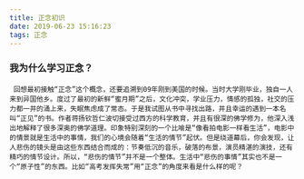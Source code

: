 ```yaml
---
title: 正念初识
date: 2019-06-23 15:16:23
tags: 正念
---
```


### 我为什么学习正念？
     回想最初接触“正念”这个概念，还要追溯到09年刚到美国的时候。当时大学刚毕业，独自一人来到异国他乡。度过了最初的新鲜“蜜月期”之后，文化冲突，学业压力，情感的孤独，社交的压力都一并的涌上来，失眠焦虑成了常态。于是我试图从书中寻找出路，并且幸运的遇到一本名叫“正见”的书。作者蒋扬钦哲仁波切接受过西方的科学教育，并且有很深的佛学修为，他深入浅出地解释了很多深奥的佛学道理。印象特别深刻的一个比喻是“像看拍电影一样看生活”，电影中的情景就是生活中的事情，我们的心境会随着“生活的情节”起伏。但是绕道幕后，你会发现，让人悲伤的镜头是由这些东西结合而成的：节奏低沉的音乐，破落的布景，演员精湛的演技，还有精巧的情节设计。所以，“悲伤的情节”并不是一个整体。生活中“悲伤的事情”其实也不是一个“原子性”的东西。比如“高考发挥失常”用“正念”的角度来看是什么样的呢？


